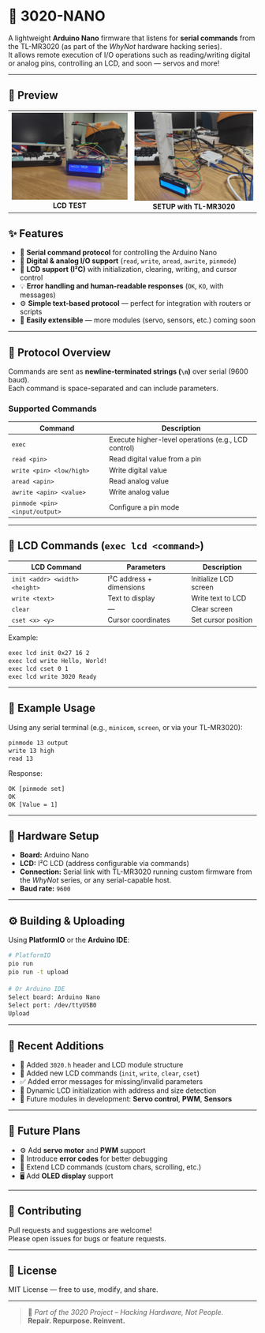 # 🔌 3020-NANO

A lightweight **Arduino Nano** firmware that listens for **serial commands** from the TL-MR3020 (as part of the *WhyNot* hardware hacking series).  
It allows remote execution of I/O operations such as reading/writing digital or analog pins, controlling an LCD, and soon — servos and more!

---

## 📸 Preview

<table>
  <tr>
    <td align="center"><img src="assets/lcd.jpeg" width="300"/><br><b>LCD TEST</b></td>
    <td align="center"><img src="assets/back-lcd.jpeg" width="300"/><br><b>SETUP with TL-MR3020</b></td>
  </tr>
</table>

## ✨ Features

- 🔌 **Serial command protocol** for controlling the Arduino Nano  
- 🧠 **Digital & analog I/O support** (`read`, `write`, `aread`, `awrite`, `pinmode`)  
- 💬 **LCD support (I²C)** with initialization, clearing, writing, and cursor control  
- 💡 **Error handling and human-readable responses** (`OK`, `KO`, with messages)  
- ⚙️ **Simple text-based protocol** — perfect for integration with routers or scripts  
- 🔧 **Easily extensible** — more modules (servo, sensors, etc.) coming soon  

---

## 📡 Protocol Overview

Commands are sent as **newline-terminated strings (`\n`)** over serial (9600 baud).  
Each command is space-separated and can include parameters.

### Supported Commands

| Command | Description |
|----------|-------------|
| `exec` | Execute higher-level operations (e.g., LCD control) |
| `read <pin>` | Read digital value from a pin |
| `write <pin> <low/high>` | Write digital value |
| `aread <apin>` | Read analog value |
| `awrite <apin> <value>` | Write analog value |
| `pinmode <pin> <input/output>` | Configure a pin mode |

---

## 💬 LCD Commands (`exec lcd <command>`)

| LCD Command | Parameters | Description |
|--------------|-------------|-------------|
| `init <addr> <width> <height>` | I²C address + dimensions | Initialize LCD screen |
| `write <text>` | Text to display | Write text to LCD |
| `clear` | — | Clear screen |
| `cset <x> <y>` | Cursor coordinates | Set cursor position |

Example:
```
exec lcd init 0x27 16 2
exec lcd write Hello, World!
exec lcd cset 0 1
exec lcd write 3020 Ready
```

---

## 💬 Example Usage

Using any serial terminal (e.g., `minicom`, `screen`, or via your TL-MR3020):

```
pinmode 13 output
write 13 high
read 13
```

Response:
```
OK [pinmode set]
OK
OK [Value = 1]
```

---

## 🧱 Hardware Setup

- **Board:** Arduino Nano  
- **LCD:** I²C LCD (address configurable via commands)  
- **Connection:** Serial link with TL-MR3020 running custom firmware from the *WhyNot* series, or any serial-capable host.  
- **Baud rate:** `9600`

---

## ⚙️ Building & Uploading

Using **PlatformIO** or the **Arduino IDE**:

```bash
# PlatformIO
pio run
pio run -t upload

# Or Arduino IDE
Select board: Arduino Nano
Select port: /dev/ttyUSB0
Upload
```

---

## 🧩 Recent Additions

- 🧱 Added `3020.h` header and LCD module structure  
- 🧠 Added new LCD commands (`init`, `write`, `clear`, `cset`)  
- ✅ Added error messages for missing/invalid parameters  
- 🔄 Dynamic LCD initialization with address and size detection  
- 🧩 Future modules in development: **Servo control**, **PWM**, **Sensors**

---

## 🔭 Future Plans

- ⚙️ Add **servo motor** and **PWM** support  
- 🧠 Introduce **error codes** for better debugging  
- 🧩 Extend LCD commands (custom chars, scrolling, etc.)  
- 🖥️ Add **OLED display** support
---

## 🤝 Contributing

Pull requests and suggestions are welcome!  
Please open issues for bugs or feature requests.

---

## 🧩 License

MIT License — free to use, modify, and share.

---

> 🧠 *Part of the 3020 Project – Hacking Hardware, Not People.*  
> **Repair. Repurpose. Reinvent.**
